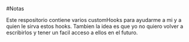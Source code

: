 #Notas

Este respositorio contiene varios customHooks para ayudarme a mi y a quien le sirva estos hooks.
Tambien la idea es que yo no quiero volver a escribirlos y tener un facil acceso a ellos en el futuro.